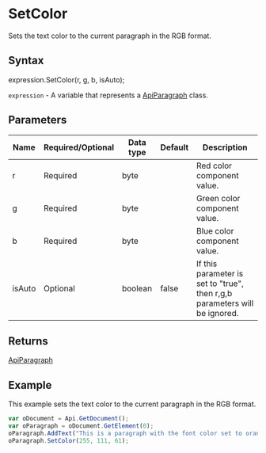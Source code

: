 # SetColor

Sets the text color to the current paragraph in the RGB format.

## Syntax

expression.SetColor(r, g, b, isAuto);

`expression` - A variable that represents a [ApiParagraph](../ApiParagraph.md) class.

## Parameters

| **Name** | **Required/Optional** | **Data type** | **Default** | **Description** |
| ------------- | ------------- | ------------- | ------------- | ------------- |
| r | Required | byte |  | Red color component value. |
| g | Required | byte |  | Green color component value. |
| b | Required | byte |  | Blue color component value. |
| isAuto | Optional | boolean | false | If this parameter is set to "true", then r,g,b parameters will be ignored. |

## Returns

[ApiParagraph](../../ApiParagraph/ApiParagraph.md)

## Example

This example sets the text color to the current paragraph in the RGB format.

```javascript
var oDocument = Api.GetDocument();
var oParagraph = oDocument.GetElement(0);
oParagraph.AddText("This is a paragraph with the font color set to orange.");
oParagraph.SetColor(255, 111, 61);
```

